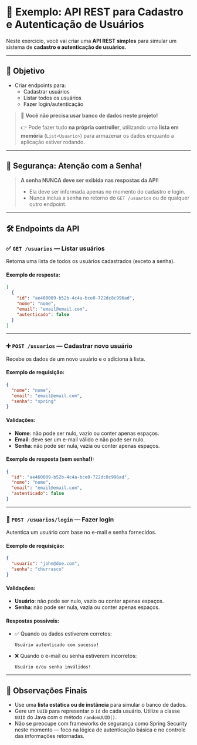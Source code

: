 # 🔐 Exemplo: API REST para Cadastro e Autenticação de Usuários

Neste exercício, você vai criar uma **API REST simples** para simular um sistema de **cadastro e autenticação de
usuários**.

---

## 🧠 Objetivo

- Criar endpoints para:
    - Cadastrar usuários
    - Listar todos os usuários
    - Fazer login/autenticação

> 🧪 **Você não precisa usar banco de dados neste projeto!**
>
> 👉 Pode fazer tudo **na própria controller**, utilizando uma **lista em memória** (`List<Usuario>`) para armazenar os
> dados enquanto a aplicação estiver rodando.

---

## 🚨 Segurança: Atenção com a Senha!

> **A senha NUNCA deve ser exibida nas respostas da API!**
> - Ela deve ser informada apenas no momento do cadastro e login.
> - Nunca inclua a senha no retorno do `GET /usuarios` ou de qualquer outro endpoint.

---

## 🛠️ Endpoints da API

### ✅ `GET /usuarios` — Listar usuários

Retorna uma lista de todos os usuários cadastrados (exceto a senha).

#### Exemplo de resposta:

```json
[
  {
    "id": "ae460009-b52b-4c4a-bce0-722dc8c996ad",
    "nome": "nome",
    "email": "email@email.com",
    "autenticado": false
  }
]
```

---

### ➕ `POST /usuarios` — Cadastrar novo usuário

Recebe os dados de um novo usuário e o adiciona à lista.

#### Exemplo de requisição:

```json
{
  "nome": "nome",
  "email": "email@email.com",
  "senha": "spring"
}
```

#### Validações:

- **Nome**: não pode ser nulo, vazio ou conter apenas espaços.
- **Email**: deve ser um e-mail válido e não pode ser nulo.
- **Senha**: não pode ser nula, vazia ou conter apenas espaços.

#### Exemplo de resposta (sem senha!):

```json
{
  "id": "ae460009-b52b-4c4a-bce0-722dc8c996ad",
  "nome": "nome",
  "email": "email@email.com",
  "autenticado": false
}
```

---

### 🔐 `POST /usuarios/login` — Fazer login

Autentica um usuário com base no e-mail e senha fornecidos.

#### Exemplo de requisição:

```json
{
  "usuario": "john@doe.com",
  "senha": "churrasco"
}
```

#### Validações:

- **Usuário**: não pode ser nulo, vazio ou conter apenas espaços.
- **Senha**: não pode ser nula, vazia ou conter apenas espaços.

#### Respostas possíveis:

- ✅ Quando os dados estiverem corretos:
  ```
  Usuário autenticado com sucesso!
  ```
- ❌ Quando o e-mail ou senha estiverem incorretos:
  ```
  Usuário e/ou senha inválidos!
  ```

---

## 📎 Observações Finais

- Use uma **lista estática ou de instância** para simular o banco de dados.
- Gere um `UUID` para representar o `id` de cada usuário. Utilize a classe `UUID` do Java com o método `randomUUID()`.
- Não se preocupe com frameworks de segurança como Spring Security neste momento — foco na lógica de autenticação básica
  e no controle das informações retornadas.
